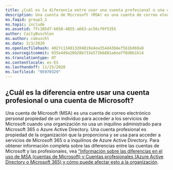 ```yaml
---
title: ¿Cuál es la diferencia entre usar una cuenta profesional o una cuenta de Microsoft?
description: Una cuenta de Microsoft (MSA) es una cuenta de correo electrónico personal propiedad de un individuo para acceder a los servicios de Microsoft cuando una organización no...
ms.faqid: group3_1
ms.topic: include
ms.assetid: 7fc185d7-b658-4855-a663-ac56cf0f5355
author: CaityBuschlen
ms.author: cabuschl
ms.date: 3/3/2020
ms.openlocfilehash: 4027c134813204819e4ea354d43b6ef561bd69a8
ms.sourcegitcommit: 935e4d9a20928b733e573b6801a6eaff0d0b1b14
ms.translationtype: HT
ms.contentlocale: es-ES
ms.lasthandoff: 11/25/2020
ms.locfileid: "95970329"
---
```

## <a name="what-is-the-difference-between-using-a-microsoft-account-vs-work-account"></a>¿Cuál es la diferencia entre usar una cuenta profesional o una cuenta de Microsoft?

Una cuenta de Microsoft (MSA) es una cuenta de correo electrónico personal propiedad de un individuo para acceder a los servicios de Microsoft cuando una organización no usa un inquilino administrado para Microsoft 365 o Azure Active Directory. Una cuenta profesional es propiedad de la organización que la proporciona y se usa para acceder a servicios de Microsoft 365 o a inquilinos de Azure Active Directory. Para obtener información completa sobre las diferencias entre las cuentas de Microsoft y las profesionales, vea ["Información sobre las diferencias en el uso de MSA (cuentas de Microsoft) y Cuentas profesionales (Azure Active Directory o Microsoft 365) y cómo puede afectar esto a la organización](https://aka.ms/MSAvsAAD).
